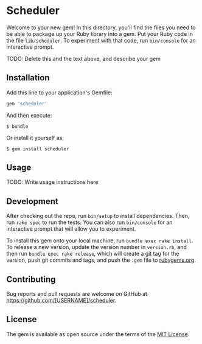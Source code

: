 # Scheduler

Welcome to your new gem! In this directory, you'll find the files you need to be able to package up your Ruby library into a gem. Put your Ruby code in the file `lib/scheduler`. To experiment with that code, run `bin/console` for an interactive prompt.

TODO: Delete this and the text above, and describe your gem

## Installation

Add this line to your application's Gemfile:

```ruby
gem 'scheduler'
```

And then execute:

    $ bundle

Or install it yourself as:

    $ gem install scheduler

## Usage

TODO: Write usage instructions here

## Development

After checking out the repo, run `bin/setup` to install dependencies. Then, run `rake spec` to run the tests. You can also run `bin/console` for an interactive prompt that will allow you to experiment.

To install this gem onto your local machine, run `bundle exec rake install`. To release a new version, update the version number in `version.rb`, and then run `bundle exec rake release`, which will create a git tag for the version, push git commits and tags, and push the `.gem` file to [rubygems.org](https://rubygems.org).

## Contributing

Bug reports and pull requests are welcome on GitHub at https://github.com/[USERNAME]/scheduler.


## License

The gem is available as open source under the terms of the [MIT License](http://opensource.org/licenses/MIT).

